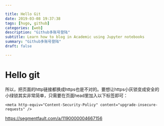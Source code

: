 ```yaml
---

title: Hello Git
date: 2019-03-08 19:37:38
tags: [hugo, github]
categories: [web]
description: "Github多账号登陆"
subtitle: Learn how to blog in Academic using Jupyter notebooks
summary: "Github多账号登陆"
draft: false

---
```


# Hello git

所以，把页面的http链接都换成https也是不对的。要想让https小灰锁变成安全的小绿锁其实非常简单，只需要在页面head里加入以下标签即可：

```
<meta http-equiv="Content-Security-Policy" content="upgrade-insecure-requests" />
```

https://segmentfault.com/a/1190000004667156